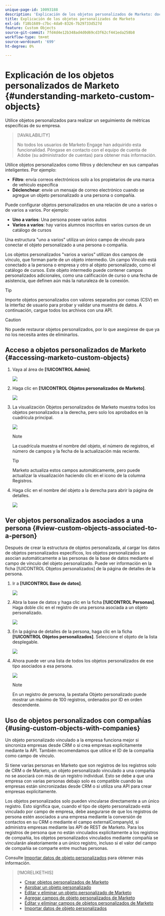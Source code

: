 ```yaml
---
unique-page-id: 10093188
description: 'Explicación de los objetos personalizados de Marketo: documentos de Marketo, documentación del producto'
title: Explicación de los objetos personalizados de Marketo
exl-id: f18b1689-c7bc-4da0-8326-7b29733d527d
feature: Custom Objects
source-git-commit: 7fd4d4e12b348ad4d0d69cd3f62cf441eda258b8
workflow-type: tm+mt
source-wordcount: '699'
ht-degree: 0%

---
```


# Explicación de los objetos personalizados de Marketo {#understanding-marketo-custom-objects}

Utilice objetos personalizados para realizar un seguimiento de métricas específicas de su empresa.

>[!AVAILABILITY]
>
>No todos los usuarios de Marketo Engage han adquirido esta funcionalidad. Póngase en contacto con el equipo de cuenta de Adobe (su administrador de cuentas) para obtener más información.

Utilice objetos personalizados como filtros y déclencheur en sus campañas inteligentes. Por ejemplo:

* **Filtro**: envía correos electrónicos solo a los propietarios de una marca de vehículo específica
* **Déclencheur**: envíe un mensaje de correo electrónico cuando se agregue un objeto personalizado a una persona o compañía.

Puede configurar objetos personalizados en una relación de uno a varios o de varios a varios. Por ejemplo:

* **Uno a varios**: Una persona posee varios autos
* **Varios a varios**: hay varios alumnos inscritos en varios cursos de un catálogo de cursos

Una estructura &quot;uno a varios&quot; utiliza un único campo de vínculo para conectar el objeto personalizado a una persona o compañía.

Los objetos personalizados &quot;varios a varios&quot; utilizan dos campos de vínculo, que forman parte de un objeto intermedio. Un campo Vínculo está conectado a la persona o empresa y otro al objeto personalizado, como el catálogo de cursos. Este objeto intermedio puede contener campos personalizados adicionales, como una calificación de curso o una fecha de asistencia, que definen aún más la naturaleza de la conexión.

>[!TIP]
>
>Importe objetos personalizados con valores separados por comas (CSV) en la interfaz de usuario para probar y validar una muestra de datos. A continuación, cargue todos los archivos con una API.

>[!CAUTION]
>
>No puede restaurar objetos personalizados, por lo que asegúrese de que ya no los necesita antes de eliminarlos.

## Acceso a objetos personalizados de Marketo {#accessing-marketo-custom-objects}

1. Vaya al área de **[!UICONTROL Admin]**.

   ![](assets/understanding-marketo-custom-objects-1.png)

1. Haga clic en **[!UICONTROL Objetos personalizados de Marketo]**.

   ![](assets/understanding-marketo-custom-objects-2.png)

1. La visualización Objetos personalizados de Marketo muestra todos los objetos personalizados a la derecha, pero solo los aprobados en la cuadrícula principal.

   ![](assets/understanding-marketo-custom-objects-3.png)

   >[!NOTE]
   >
   >La cuadrícula muestra el nombre del objeto, el número de registros, el número de campos y la fecha de la actualización más reciente.

   >[!TIP]
   >
   >Marketo actualiza estos campos automáticamente, pero puede actualizar la visualización haciendo clic en el icono de la columna Registros.

1. Haga clic en el nombre del objeto a la derecha para abrir la página de detalles.

   ![](assets/understanding-marketo-custom-objects-4.png)

## Ver objetos personalizados asociados a una persona {#view-custom-objects-associated-to-a-person}

Después de crear la estructura de objetos personalizada, al cargar los datos de objetos personalizados específicos, los objetos personalizados se asocian automáticamente a las personas de la base de datos mediante el campo de vínculo del objeto personalizado. Puede ver información en la ficha [!UICONTROL Objetos personalizados] de la página de detalles de la persona.

1. Ir a **[!UICONTROL Base de datos]**.

   ![](assets/understanding-marketo-custom-objects-5.png)

1. Abra la base de datos y haga clic en la ficha **[!UICONTROL Personas]**. Haga doble clic en el registro de una persona asociada a un objeto personalizado.

   ![](assets/understanding-marketo-custom-objects-6.png)

1. En la página de detalles de la persona, haga clic en la ficha **[!UICONTROL Objetos personalizados]**. Seleccione el objeto de la lista desplegable.

   ![](assets/understanding-marketo-custom-objects-7.png)

1. Ahora puede ver una lista de todos los objetos personalizados de ese tipo asociados a esa persona.

   ![](assets/understanding-marketo-custom-objects-8.png)

   >[!NOTE]
   >
   >En un registro de persona, la pestaña Objeto personalizado puede mostrar un máximo de 100 registros, ordenados por ID en orden descendente.

## Uso de objetos personalizados con compañías {#using-custom-objects-with-companies}

Un objeto personalizado vinculado a la empresa funciona mejor si sincroniza empresas desde CRM o si crea empresas explícitamente mediante la API. También recomendamos que utilice el ID de la compañía como campo de vínculo.

Si tiene varias personas en Marketo que son registros de los registros solo de CRM o de Marketo, un objeto personalizado vinculado a una compañía no se asociará con más de un registro individual. Esto se debe a que una empresa con varias personas debajo solo es compatible cuando las empresas están sincronizadas desde CRM o si utiliza una API para crear empresas explícitamente.

Los objetos personalizados solo pueden vincularse directamente a un único registro. Esto significa que, cuando el tipo de objeto personalizado está vinculado por campo de empresa, debe asegurarse de que los registros de persona estén asociados a una empresa mediante la conversión de contactos en su CRM o mediante el campo externalCompanyId, si administra empresas mediante las API de REST de Marketo. Para los registros de persona que no están vinculados explícitamente a los registros de compañía, los objetos personalizados vinculados mediante compañía se vincularán aleatoriamente a un único registro, incluso si el valor del campo de compañía se comparte entre muchas personas.

Consulte [Importar datos de objeto personalizados](/help/marketo/product-docs/administration/marketo-custom-objects/import-custom-object-data.md) para obtener más información.

>[!MORELIKETHIS]
>
>* [Crear objetos personalizados de Marketo](/help/marketo/product-docs/administration/marketo-custom-objects/create-marketo-custom-objects.md)
>* [Aprobar un objeto personalizado](/help/marketo/product-docs/administration/marketo-custom-objects/approve-a-custom-object.md)
>* [Editar y eliminar un objeto personalizado de Marketo](/help/marketo/product-docs/administration/marketo-custom-objects/edit-and-delete-a-marketo-custom-object.md)
>* [Agregar campos de objeto personalizados de Marketo](/help/marketo/product-docs/administration/marketo-custom-objects/add-marketo-custom-object-fields.md)
>* [Editar y eliminar campos de objetos personalizados de Marketo](/help/marketo/product-docs/administration/marketo-custom-objects/edit-and-delete-marketo-custom-object-fields.md)
>* [Importar datos de objeto personalizados](/help/marketo/product-docs/administration/marketo-custom-objects/import-custom-object-data.md)
